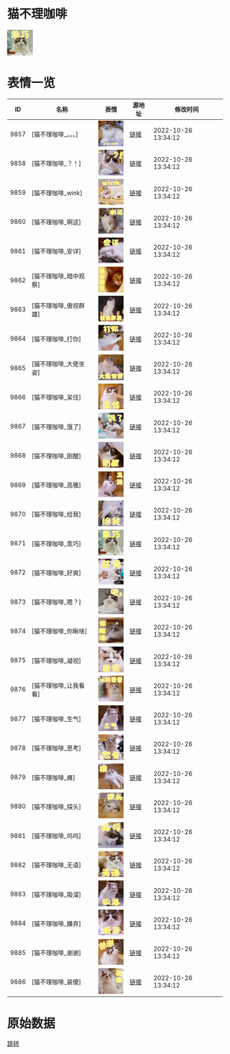 # 猫不理咖啡

<img src="./cover.png" height="60" alt="cover" />

# 表情一览

|ID|名称|表情|源地址|修改时间|
|----|----|----|----|----|
|9857|[猫不理咖啡_。。。]|<img src="./pic/009857_%5B猫不理咖啡_。。。%5D.png" height="60" alt="。。。"/>|[链接](http://i0.hdslb.com/bfs/emote/10728c9a5ba3305da59cf3a0805deb17659c3f11.png)|2022-10-26 13:34:12|
|9858|[猫不理咖啡_？！]|<img src="./pic/009858_%5B猫不理咖啡_？！%5D.png" height="60" alt="？！"/>|[链接](http://i0.hdslb.com/bfs/emote/9343a89d4309cccad16f93f9cdcbf7b9b84f9493.png)|2022-10-26 13:34:12|
|9859|[猫不理咖啡_wink]|<img src="./pic/009859_%5B猫不理咖啡_wink%5D.png" height="60" alt="wink"/>|[链接](http://i0.hdslb.com/bfs/emote/c66497c00eecfd81c7a126c15412a1372a106e28.png)|2022-10-26 13:34:12|
|9860|[猫不理咖啡_啊这]|<img src="./pic/009860_%5B猫不理咖啡_啊这%5D.png" height="60" alt="啊这"/>|[链接](http://i0.hdslb.com/bfs/emote/8fad6c15ff83df5c07755c4d13616191a937177c.png)|2022-10-26 13:34:12|
|9861|[猫不理咖啡_安详]|<img src="./pic/009861_%5B猫不理咖啡_安详%5D.png" height="60" alt="安详"/>|[链接](http://i0.hdslb.com/bfs/emote/948f643d496d8620ec8335c13353255ddeb9dfb0.png)|2022-10-26 13:34:12|
|9862|[猫不理咖啡_暗中观察]|<img src="./pic/009862_%5B猫不理咖啡_暗中观察%5D.png" height="60" alt="暗中观察"/>|[链接](http://i0.hdslb.com/bfs/emote/30847aa3d675df3dd4cf0363660e2e81e9584348.png)|2022-10-26 13:34:12|
|9863|[猫不理咖啡_傲视群雄]|<img src="./pic/009863_%5B猫不理咖啡_傲视群雄%5D.png" height="60" alt="傲视群雄"/>|[链接](http://i0.hdslb.com/bfs/emote/72e9e71c9eb26db9573be6a693c7e9b7ed7e3952.png)|2022-10-26 13:34:12|
|9864|[猫不理咖啡_打你]|<img src="./pic/009864_%5B猫不理咖啡_打你%5D.png" height="60" alt="打你"/>|[链接](http://i0.hdslb.com/bfs/emote/ed74b5b05fa806eb69295ee08ecdb44a57e4cecc.png)|2022-10-26 13:34:12|
|9865|[猫不理咖啡_大佬坐姿]|<img src="./pic/009865_%5B猫不理咖啡_大佬坐姿%5D.png" height="60" alt="大佬坐姿"/>|[链接](http://i0.hdslb.com/bfs/emote/560b1a51fc69714ddc9116f8111729b017285f14.png)|2022-10-26 13:34:12|
|9866|[猫不理咖啡_呆住]|<img src="./pic/009866_%5B猫不理咖啡_呆住%5D.png" height="60" alt="呆住"/>|[链接](http://i0.hdslb.com/bfs/emote/419c127d7969d50a2d59109dfc775f0efa944a3b.png)|2022-10-26 13:34:12|
|9867|[猫不理咖啡_饿了]|<img src="./pic/009867_%5B猫不理咖啡_饿了%5D.png" height="60" alt="饿了"/>|[链接](http://i0.hdslb.com/bfs/emote/941875feca86a2b43672ed465cc9e38ea025c32c.png)|2022-10-26 13:34:12|
|9868|[猫不理咖啡_刚醒]|<img src="./pic/009868_%5B猫不理咖啡_刚醒%5D.png" height="60" alt="刚醒"/>|[链接](http://i0.hdslb.com/bfs/emote/37bf6761b0e4a736c84444386683d8f70973d0e4.png)|2022-10-26 13:34:12|
|9869|[猫不理咖啡_高雅]|<img src="./pic/009869_%5B猫不理咖啡_高雅%5D.png" height="60" alt="高雅"/>|[链接](http://i0.hdslb.com/bfs/emote/6852e212e3fcfac20c576087894c6223c49729ac.png)|2022-10-26 13:34:12|
|9870|[猫不理咖啡_给我]|<img src="./pic/009870_%5B猫不理咖啡_给我%5D.png" height="60" alt="给我"/>|[链接](http://i0.hdslb.com/bfs/emote/e48a2ff5bf897bf49c471a821c129aafba0dc011.png)|2022-10-26 13:34:12|
|9871|[猫不理咖啡_乖巧]|<img src="./pic/009871_%5B猫不理咖啡_乖巧%5D.png" height="60" alt="乖巧"/>|[链接](http://i0.hdslb.com/bfs/emote/dfee3da5c697049e0885d1885af5198a0716586d.png)|2022-10-26 13:34:12|
|9872|[猫不理咖啡_好爽]|<img src="./pic/009872_%5B猫不理咖啡_好爽%5D.png" height="60" alt="好爽"/>|[链接](http://i0.hdslb.com/bfs/emote/de494a37bc579d9b9dd54c997d6c69162d91ef3d.png)|2022-10-26 13:34:12|
|9873|[猫不理咖啡_嗯？]|<img src="./pic/009873_%5B猫不理咖啡_嗯？%5D.png" height="60" alt="嗯？"/>|[链接](http://i0.hdslb.com/bfs/emote/69f01f98d3de01d0df08d4efafd7b0a0a6111cc5.png)|2022-10-26 13:34:12|
|9874|[猫不理咖啡_你瞅啥]|<img src="./pic/009874_%5B猫不理咖啡_你瞅啥%5D.png" height="60" alt="你瞅啥"/>|[链接](http://i0.hdslb.com/bfs/emote/e320c146b5af611be7528bffdde7ad6004027ed7.png)|2022-10-26 13:34:12|
|9875|[猫不理咖啡_凝视]|<img src="./pic/009875_%5B猫不理咖啡_凝视%5D.png" height="60" alt="凝视"/>|[链接](http://i0.hdslb.com/bfs/emote/02dce1453c35855153388786be22ffc423bb20cb.png)|2022-10-26 13:34:12|
|9876|[猫不理咖啡_让我看看]|<img src="./pic/009876_%5B猫不理咖啡_让我看看%5D.png" height="60" alt="让我看看"/>|[链接](http://i0.hdslb.com/bfs/emote/d87f05007506ddfe74e86cc662fa1b41d02b454e.png)|2022-10-26 13:34:12|
|9877|[猫不理咖啡_生气]|<img src="./pic/009877_%5B猫不理咖啡_生气%5D.png" height="60" alt="生气"/>|[链接](http://i0.hdslb.com/bfs/emote/a0334074deb3c505d18a0c76e69ca2d82d747d90.png)|2022-10-26 13:34:12|
|9878|[猫不理咖啡_思考]|<img src="./pic/009878_%5B猫不理咖啡_思考%5D.png" height="60" alt="思考"/>|[链接](http://i0.hdslb.com/bfs/emote/8a770c839df05efe522888201fd7a0277c4780fa.png)|2022-10-26 13:34:12|
|9879|[猫不理咖啡_瘫]|<img src="./pic/009879_%5B猫不理咖啡_瘫%5D.png" height="60" alt="瘫"/>|[链接](http://i0.hdslb.com/bfs/emote/59aa7f24bb7b3f0cb1c4f5f1a026a94e6537f260.png)|2022-10-26 13:34:12|
|9880|[猫不理咖啡_探头]|<img src="./pic/009880_%5B猫不理咖啡_探头%5D.png" height="60" alt="探头"/>|[链接](http://i0.hdslb.com/bfs/emote/043ab13eaf22ffd825d77b67b79462ceb76cfa53.png)|2022-10-26 13:34:12|
|9881|[猫不理咖啡_呜呜]|<img src="./pic/009881_%5B猫不理咖啡_呜呜%5D.png" height="60" alt="呜呜"/>|[链接](http://i0.hdslb.com/bfs/emote/e73668b0f6de77c99b78ea7410e49f5ad0b663aa.png)|2022-10-26 13:34:12|
|9882|[猫不理咖啡_无语]|<img src="./pic/009882_%5B猫不理咖啡_无语%5D.png" height="60" alt="无语"/>|[链接](http://i0.hdslb.com/bfs/emote/3897e9a3318a1419a0c062c13bf7bba9aea14980.png)|2022-10-26 13:34:12|
|9883|[猫不理咖啡_吸溜]|<img src="./pic/009883_%5B猫不理咖啡_吸溜%5D.png" height="60" alt="吸溜"/>|[链接](http://i0.hdslb.com/bfs/emote/9021f95d86c094a1e99b7d63178bcfcc22220d5a.png)|2022-10-26 13:34:12|
|9884|[猫不理咖啡_嫌弃]|<img src="./pic/009884_%5B猫不理咖啡_嫌弃%5D.png" height="60" alt="嫌弃"/>|[链接](http://i0.hdslb.com/bfs/emote/fc8612d99d9b1f3800d05318da2814971c7cbfe0.png)|2022-10-26 13:34:12|
|9885|[猫不理咖啡_谢谢]|<img src="./pic/009885_%5B猫不理咖啡_谢谢%5D.png" height="60" alt="谢谢"/>|[链接](http://i0.hdslb.com/bfs/emote/18c86c68460b53b56ff60e69da9ad2d462c00a5f.png)|2022-10-26 13:34:12|
|9886|[猫不理咖啡_装傻]|<img src="./pic/009886_%5B猫不理咖啡_装傻%5D.png" height="60" alt="装傻"/>|[链接](http://i0.hdslb.com/bfs/emote/6f46f59bfd104c5c7ec413262814f893a617c662.png)|2022-10-26 13:34:12|

# 原始数据

[跳转](./raw.json)

